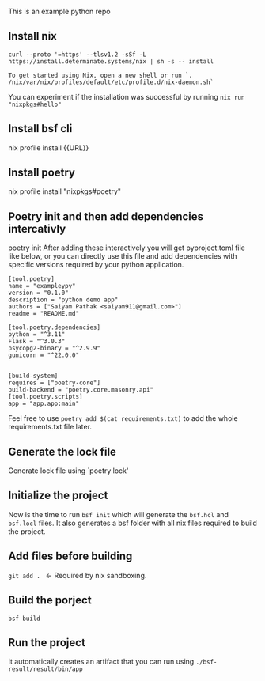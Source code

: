 This is an example python repo

## Install nix
```
curl --proto '=https' --tlsv1.2 -sSf -L https://install.determinate.systems/nix | sh -s -- install

```

```
To get started using Nix, open a new shell or run `. /nix/var/nix/profiles/default/etc/profile.d/nix-daemon.sh`
```
You can experiment if the installation was successful by running `nix run "nixpkgs#hello"`
## Install bsf cli 
nix profile install {{URL}}

## Install poetry 
nix profile install "nixpkgs#poetry"

## Poetry init and then add dependencies intercativly
poetry init
After adding these interactively you will get pyproject.toml file like below, or you can directly use this file and add dependencies with specific versions required by your python application. 

```
[tool.poetry]
name = "exampleypy"
version = "0.1.0"
description = "python demo app"
authors = ["Saiyam Pathak <saiyam911@gmail.com>"]
readme = "README.md"

[tool.poetry.dependencies]
python = "^3.11"
Flask = "^3.0.3"
psycopg2-binary = "^2.9.9"
gunicorn = "^22.0.0"


[build-system]
requires = ["poetry-core"]
build-backend = "poetry.core.masonry.api"
[tool.poetry.scripts]
app = "app.app:main"

```

Feel free to use `poetry add $(cat requirements.txt)` to add the whole requirements.txt file later.

## Generate the lock file
Generate lock file using `poetry lock'

## Initialize the project
Now is the time to run `bsf init` which will generate the `bsf.hcl` and `bsf.locl` files. It also generates a bsf folder with all nix files required to build the project. 

## Add files before building 
`git add . ` <- Required by nix sandboxing.

## Build the porject
`bsf build`

## Run the project 
It automatically creates an artifact that you can run using `./bsf-result/result/bin/app`




